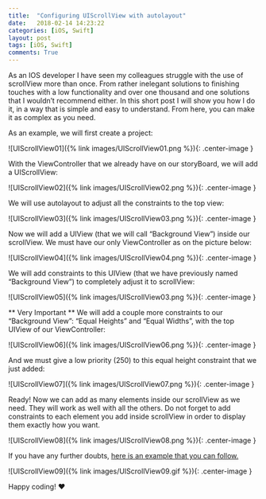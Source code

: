 ```yaml
---
title:  "Configuring UIScrollView with autolayout"
date:   2018-02-14 14:23:22
categories: [iOS, Swift]
layout: post
tags: [iOS, Swift]
comments: True
---
```

As an IOS developer I have seen my colleagues struggle with the use of scrollView more than once. From rather inelegant solutions to finishing touches with a low functionality and over one thousand and one solutions that I wouldn’t recommend either. In this short post I will show you how I do it, in a way that is simple and easy to understand. From here, you can make it as complex as you need.

As an example, we will first create a project:

![UIScrollView01]({% link images/UIScrollView01.png %}){: .center-image }

With the ViewController that we already have on our storyBoard, we will add a UIScrollView:

![UIScrollView02]({% link images/UIScrollView02.png %}){: .center-image }

We will use autolayout to adjust all the constraints to the top view:

![UIScrollView03]({% link images/UIScrollView03.png %}){: .center-image }

Now we will add a UIView (that we will call “Background View”) inside our scrollView. We must have our only ViewController as on the picture below:

![UIScrollView04]({% link images/UIScrollView04.png %}){: .center-image }

We will add constraints to this UIView (that we have previously named “Background View”) to completely adjust it to scrollView:

![UIScrollView05]({% link images/UIScrollView03.png %}){: .center-image }

** Very Important ** We will add a couple more constraints to our “Background View”: “Equal Heights” and “Equal Widths”, with the top UIView of our ViewController:

![UIScrollView06]({% link images/UIScrollView06.png %}){: .center-image }

And we must give a low priority (250)  to this equal height constraint that we just added:

![UIScrollView07]({% link images/UIScrollView07.png %}){: .center-image }

Ready! Now we can add as many elements inside our scrollView as we need. They will work as well with all the others. Do not forget to add constraints to each element you add inside scrollView in order to display them exactly how you want.

![UIScrollView08]({% link images/UIScrollView08.png %}){: .center-image }

If you have any further doubts, [here is an example that you can follow.][enlaceUno]

![UIScrollView09]({% link images/UIScrollView09.gif %}){: .center-image }

Happy coding! :heart:

[enlaceUno]: https://github.com/oskarko/UIScrollViewExample